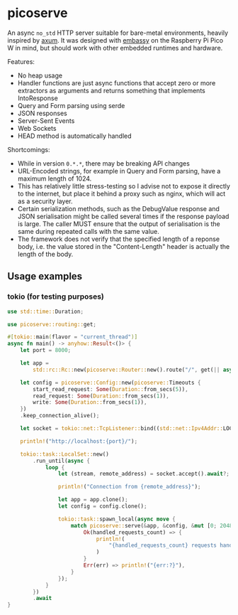 # picoserve

An async `no_std` HTTP server suitable for bare-metal environments, heavily inspired by [axum](https://github.com/tokio-rs/axum).
It was designed with [embassy](https://embassy.dev/) on the Raspberry Pi Pico W in mind, but should work with other embedded runtimes and hardware.

Features:
+ No heap usage
+ Handler functions are just async functions that accept zero or more extractors as arguments and returns something that implements IntoResponse
+ Query and Form parsing using serde
+ JSON responses
+ Server-Sent Events
+ Web Sockets
+ HEAD method is automatically handled

Shortcomings:
+ While in version `0.*.*`, there may be breaking API changes
+ URL-Encoded strings, for example in Query and Form parsing, have a maximum length of 1024.
+ This has relatively little stress-testing so I advise not to expose it directly to the internet, but place it behind a proxy such as nginx, which will act as a security layer.
+ Certain serialization methods, such as the DebugValue response and JSON serialisation might be called several times if the response payload is large. The caller MUST ensure that the output of serialisation is the same during repeated calls with the same value.
+ The framework does not verify that the specified length of a reponse body, i.e. the value stored in the "Content-Length" header is actually the length of the body.

## Usage examples

### tokio (for testing purposes)

```rust
use std::time::Duration;

use picoserve::routing::get;

#[tokio::main(flavor = "current_thread")]
async fn main() -> anyhow::Result<()> {
    let port = 8000;

    let app =
        std::rc::Rc::new(picoserve::Router::new().route("/", get(|| async { "Hello World" })));

    let config = picoserve::Config::new(picoserve::Timeouts {
        start_read_request: Some(Duration::from_secs(5)),
        read_request: Some(Duration::from_secs(1)),
        write: Some(Duration::from_secs(1)),
    })
    .keep_connection_alive();

    let socket = tokio::net::TcpListener::bind((std::net::Ipv4Addr::LOCALHOST, port)).await?;

    println!("http://localhost:{port}/");

    tokio::task::LocalSet::new()
        .run_until(async {
            loop {
                let (stream, remote_address) = socket.accept().await?;

                println!("Connection from {remote_address}");

                let app = app.clone();
                let config = config.clone();

                tokio::task::spawn_local(async move {
                    match picoserve::serve(&app, &config, &mut [0; 2048], stream).await {
                        Ok(handled_requests_count) => {
                            println!(
                                "{handled_requests_count} requests handled from {remote_address}"
                            )
                        }
                        Err(err) => println!("{err:?}"),
                    }
                });
            }
        })
        .await
}
```
